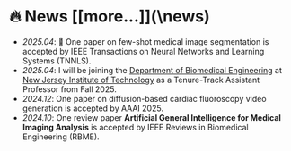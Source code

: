 # 🔥 News [[more...]](\news\)
- *2025.04*: 🎉 One paper on few-shot medical image segmentation is accepted by IEEE Transactions on Neural Networks and Learning Systems (TNNLS).
- *2025.04*: I will be joining the [Department of Biomedical Engineering](https://biomedical.njit.edu/) at [New Jersey Institute of Technology](https://www.njit.edu/) as a Tenure-Track Assistant Professor from Fall 2025.
- *2024.12*: One paper on diffusion-based cardiac fluoroscopy video generation is accepted by AAAI 2025.
- *2024.10*: One review paper **Artificial General Intelligence for Medical Imaging Analysis** is accepted by IEEE Reviews in Biomedical Engineering (RBME).